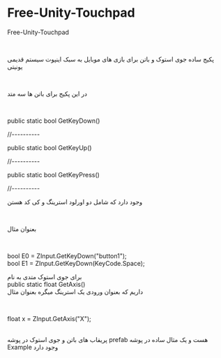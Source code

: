 # Free-Unity-Touchpad
Free-Unity-Touchpad

<br>

پکیج ساده جوی استوک و باتن برای بازی های موبایل به سبک اینپوت سیستم قدیمی یونیتی

<br>

در این پکیج برای باتن ها سه متد 

<br>

public​ ​static​ ​bool​ ​GetKeyDown()<br>

//----------<br>

public​ ​static​ ​bool​ ​GetKeyUp​(​)<br>

//----------<br>

public​ ​static​ ​bool​ ​GetKeyPress()<br>

//----------<br>

وجود دارد که شامل دو اورلود استرینگ و کی کد هستن 

<br>

بعنوان مثال

<br>

bool E0 = ZInput​.​GetKeyDown​(​"​button1​"​);<br>
bool E1 = ZInput​.​GetKeyDown​(​KeyCode​.​Space);<br>

برای جوی استوک متدی به نام<br>
public​ ​static​ ​float​ ​GetAxis​(​)<br>
داریم که بعنوان ورودی یک استرینگ میگره بعنوان مثال<br>

<br>

float​ ​x​ ​=​ ​ZInput​.​GetAxis​(​"​X​"​);<br>


<br>
پریفاب های باتن و جوی استوک در پوشه prefab هست و یک مثال ساده در پوشه  Example وجود دارد
